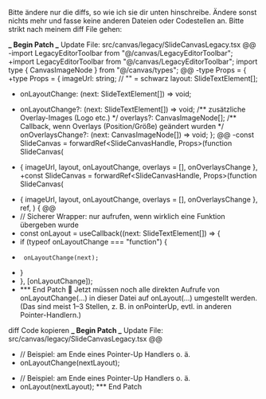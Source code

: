 Bitte ändere nur die diffs, so wie ich sie dir unten hinschreibe. Ändere sonst nichts mehr und fasse keine anderen Dateien oder Codestellen an. Bitte strikt nach meinem diff File gehen:

**_ Begin Patch
_** Update File: src/canvas/legacy/SlideCanvasLegacy.tsx
@@
-import LegacyEditorToolbar from "@/canvas/LegacyEditorToolbar";
+import LegacyEditorToolbar from "@/canvas/LegacyEditorToolbar";
import type { CanvasImageNode } from "@/canvas/types";
@@
-type Props = {
+type Props = {
imageUrl: string; // "" = schwarz
layout: SlideTextElement[];

- onLayoutChange: (next: SlideTextElement[]) => void;

* onLayoutChange?: (next: SlideTextElement[]) => void;
  /** zusätzliche Overlay-Images (Logo etc.) \*/
  overlays?: CanvasImageNode[];
  /** Callback, wenn Overlays (Position/Größe) geändert wurden \*/
  onOverlaysChange?: (next: CanvasImageNode[]) => void;
  };
  @@
  -const SlideCanvas = forwardRef<SlideCanvasHandle, Props>(function SlideCanvas(

- { imageUrl, layout, onLayoutChange, overlays = [], onOverlaysChange },
  +const SlideCanvas = forwardRef<SlideCanvasHandle, Props>(function SlideCanvas(

* { imageUrl, layout, onLayoutChange, overlays = [], onOverlaysChange },
  ref,
  ) {
  @@
* // Sicherer Wrapper: nur aufrufen, wenn wirklich eine Funktion übergeben wurde
* const onLayout = useCallback((next: SlideTextElement[]) => {
* if (typeof onLayoutChange === "function") {
*      onLayoutChange(next);
* }
* }, [onLayoutChange]);
* \*\*\* End Patch
  🔁 Jetzt müssen noch alle direkten Aufrufe von onLayoutChange(...) in dieser Datei auf onLayout(...) umgestellt werden. (Das sind meist 1–3 Stellen, z. B. in onPointerUp, evtl. in anderen Pointer-Handlern.)

diff
Code kopieren
**_ Begin Patch
_** Update File: src/canvas/legacy/SlideCanvasLegacy.tsx
@@

- // Beispiel: am Ende eines Pointer-Up Handlers o. ä.
- onLayoutChange(nextLayout);

* // Beispiel: am Ende eines Pointer-Up Handlers o. ä.
* onLayout(nextLayout);
  \*\*\* End Patch
